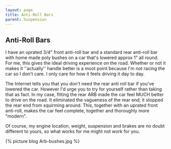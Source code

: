 ```yaml
---
layout: page
title: Anti-Roll Bars
parent: Suspension
---
```

## Anti-Roll Bars

I have an uprated 3/4" front anti-roll bar and a standard rear anti-roll bar with home made poly bushes on a car that's lowered approx 1" all round. For me, this gives the ideal driving experience on the road. Whether or not it makes it ''actually'' handle better is a moot point because I'm not racing the car so I don't care. I only care for how it feels driving it day to day. 

The Internet tells you that you don't need the rear anti roll bar if you've lowered the car. However I'd urge you to try for yourself rather than taking that as fact. In my case, fitting the rear ARB made the car feel MUCH better to drive on the road. It eliminated the vagueness of the rear end, it stopped the rear end from squirming around. This, together with an uprated front anti-roll, makes the car feel complete, together and thoroughly more "modern".

Of course, my engine location, weight, suspension and brakes are no doubt different to yours, so what works for me might not work for you.

{% picture blog Arb-bushes.jpg %}
